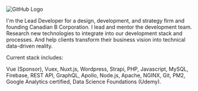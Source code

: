 ![GitHub Logo](https://img.shields.io/badge/version-4.6-green)

I'm the Lead Developer for a design, development, and strategy firm and founding Canadian B Corporation.  I lead and mentor the development team. Research new technologies to integrate into our development stack and processes. And help clients transform their business vision into technical data-driven reality.

Current stack includes:

Vue (Sponsor), Vuex, Nuxt.js, Wordpress, Strapi, PHP, Javascript, MySQL, Firebase, REST API, GraphQL, Apollo, Node.js, Apache, NGINX, Git, PM2, Google Analytics certified, Data Science Foundations (Udemy).
